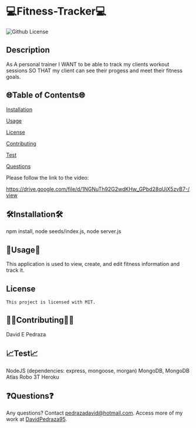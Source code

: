 # 💻Fitness-Tracker💻

  ![Github License](https://img.shields.io/badge/license-MIT-blue.svg)


  ## Description
  As A personal trainer I WANT to be able to track my clients workout sessions SO THAT my client can see their progess and meet their fitness goals.

  <ur>

  ## 🌐Table of Contents🌐
  [Installation](#installation)

  [Usage](#usage)

  
[License](#license)


  [Contributing](#contributing)

  [Test](#test)

  [Questions](#questions)

  
  Please follow the link to the video:
  
  https://drive.google.com/file/d/1NGNuTh92G2wdKHw_GPbd28qUjX5zvB7-/view
 
  
  ## 🛠️Installation🛠️
 npm install, node seeds/index.js, node server.js

  <ur>

  ## 📁Usage📁
  This application is used to view, create, and edit fitness information and track it.
  ## License 
    This project is licensed with MIT.

  <ur>

  ## 👨‍💼Contributing👩‍💼
  David E Pedraza
  <ur>

  ## 📈Test📈
  NodeJS (dependencies: express, mongoose, morgan)
  MongoDB, MongoDB Atlas
  Robo 3T
  Heroku
  <ur>
    
    
  ## ❓Questions❓
  Any questions? Contact pedrazadavid@hotmail.com. Access more of my work at [DavidPedraza95](https://github.com/DavidPedraza95/).
